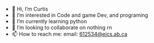- 👋 Hi, I’m Curtis
- 👀 I’m interested in Code and game Dev, and programing
- 🌱 I’m currently learning python
- 💞️ I’m looking to collaborate on nothing rn
- 📫 How to reach me:
email:
612534@eics.ab.ca

<!---
LionOMG/LionOMG is a ✨ special ✨ repository because its `README.md` (this file) appears on your GitHub profile.
You can click the Preview link to take a look at your changes.
--->
